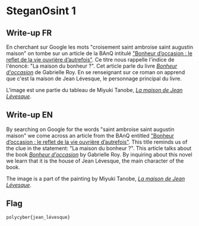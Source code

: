 # SteganOsint 1

## Write-up FR

En cherchant sur Google les mots "croisement saint ambroise saint augustin maison" on tombe sur un article de la BAnQ intitulé ["Bonheur d’occasion : le reflet de la vie ouvrière d’autrefois"](https://www.banq.qc.ca/explorer/articles/bonheur-doccasion-le-reflet-de-la-vie-ouvriere-dautrefois/). Ce titre nous rappelle l'indice de l'énoncé: "La maison du bonheur ?". Cet article parle du livre [*Bonheur d'occasion*](https://fr.wikipedia.org/wiki/Bonheur_d'occasion_(roman)) de Gabrielle Roy. En se renseignant sur ce roman on apprend que c'est la maison de Jean Lévesque, le personnage principal du livre.

L'image est une partie du tableau de Miyuki Tanobe, [*La maison de Jean Lévesque*](https://www.galeriecosner.com/fr/catalogue/miyuki-tanobe/8608-la-maison-de-jean-levesque.html).


## Write-up EN

By searching on Google for the words "saint ambroise saint augustin maison" we come across an article from the BAnQ entitled ["Bonheur d’occasion : le reflet de la vie ouvrière d’autrefois"](https://www.banq.qc.ca/explorer/articles/bonheur-doccasion-le-reflet-de-la-vie-ouvriere-dautrefois/). This title reminds us of the clue in the statement: "La maison du bonheur ?". This article talks about the book [*Bonheur d'occasion*](https://fr.wikipedia.org/wiki/Bonheur_d'occasion_(roman)) by Gabrielle Roy. By inquiring about this novel we learn that it is the house of Jean Lévesque, the main character of the book.

The image is a part of the painting by Miyuki Tanobe, [*La maison de Jean Lévesque*](https://www.galeriecosner.com/fr/catalogue/miyuki-tanobe/8608-la-maison-de-jean-levesque.html).

## Flag

`polycyber{jean_lévesque}`